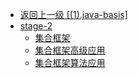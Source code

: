 - [返回上一级 [(1).java-basis]](JavaNotes/(1).java-basis/)
- [stage-2](JavaNotes/(1).java-basis/stage-2/)
  - [集合框架](JavaNotes/(1).java-basis/stage-2/集合框架.md)
  - [集合框架高级应用](JavaNotes/(1).java-basis/stage-2/集合框架高级应用.md)
  - [集合框架算法应用](JavaNotes/(1).java-basis/stage-2/集合框架算法应用.md)
